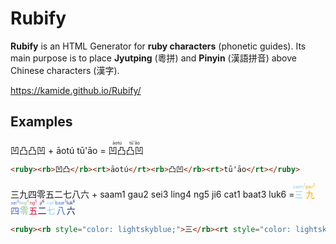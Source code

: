 # Rubify

**Rubify** is an HTML Generator for **ruby characters** (phonetic guides). Its main purpose is to place **Jyutping** (粵拼) and **Pinyin** (漢語拼音) above Chinese characters (漢字).

https://kamide.github.io/Rubify/


## Examples

凹凸凸凹 + āotú tū'āo = <ruby><rb>凹凸</rb><rt>āotú</rt><rb>凸凹</rb><rt>tū'āo</rt></ruby>

```html
<ruby><rb>凹凸</rb><rt>āotú</rt><rb>凸凹</rb><rt>tū'āo</rt></ruby>
```

三九四零五二七八六 + saam1 gau2 sei3 ling4 ng5 ji6 cat1 baat3 luk6 = <ruby><rb style="color: lightskyblue;">三</rb><rt style="color: lightskyblue;">saam<sup>1</sup></rt><rb style="color: orange;">九</rb><rt style="color: orange;">gau<sup>2</sup></rt><rb style="color: royalblue;">四</rb><rt style="color: royalblue;">sei<sup>3</sup></rt><rb style="color: darkseagreen;">零</rb><rt style="color: darkseagreen;">ling<sup>4</sup></rt><rb style="color: crimson;">五</rb><rt style="color: crimson;">ng<sup>5</sup></rt><rb style="color: midnightblue;">二</rb><rt style="color: midnightblue;">ji<sup>6</sup></rt><rb style="color: lightskyblue;">七</rb><rt style="color: lightskyblue;">cat<sup>1</sup></rt><rb style="color: royalblue;">八</rb><rt style="color: royalblue;">baat<sup>3</sup></rt><rb style="color: midnightblue;">六</rb><rt style="color: midnightblue;">luk<sup>6</sup></rt></ruby>

```html
<ruby><rb style="color: lightskyblue;">三</rb><rt style="color: lightskyblue;">saam<sup>1</sup></rt><rb style="color: orange;">九</rb><rt style="color: orange;">gau<sup>2</sup></rt><rb style="color: royalblue;">四</rb><rt style="color: royalblue;">sei<sup>3</sup></rt><rb style="color: darkseagreen;">零</rb><rt style="color: darkseagreen;">ling<sup>4</sup></rt><rb style="color: crimson;">五</rb><rt style="color: crimson;">ng<sup>5</sup></rt><rb style="color: midnightblue;">二</rb><rt style="color: midnightblue;">ji<sup>6</sup></rt><rb style="color: lightskyblue;">七</rb><rt style="color: lightskyblue;">cat<sup>1</sup></rt><rb style="color: royalblue;">八</rb><rt style="color: royalblue;">baat<sup>3</sup></rt><rb style="color: midnightblue;">六</rb><rt style="color: midnightblue;">luk<sup>6</sup></rt></ruby>
```
